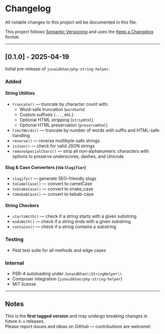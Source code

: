 # Changelog

All notable changes to this project will be documented in this file.

This project follows [Semantic Versioning](https://semver.org/)
and uses the [Keep a Changelog](https://keepachangelog.com/en/1.0.0/) format.

---

## [0.1.0] - 2025-04-19

Initial pre-release of `junaidkhan/php-string-helper`.

###  Added

####  String Utilities
- `truncate()` — truncate by character count with:
  - Word-safe truncation (`wordSafe`)
  - Custom suffixes (`...`, etc.)
  - Optional HTML stripping (`stripHtml`)
  - Optional HTML preservation (`preserveHtml`)
- `limitWords()` — truncate by number of words with suffix and HTML-safe handling
- `reverse()` — reverse multibyte-safe strings
- `isJson()` — check for valid JSON strings
- `removeSpecialChars()` — strip all non-alphanumeric characters with options to preserve underscores, dashes, and Unicode

####  Slug & Case Converters (via `Slugifier`)
- `slugify()` — generate SEO-friendly slugs
- `toCamelCase()` — convert to camelCase
- `toSnakeCase()` — convert to snake_case
- `toKebabCase()` — convert to kebab-case

####  String Checkers
- `startsWith()` — check if a string starts with a given substring
- `endsWith()` — check if a string ends with a given substring
- `contains()` — check if a string contains a substring

###  Testing
- Pest test suite for all methods and edge cases

###  Internal
- PSR-4 autoloading under `JunaidKhan\\StringHelper\\`
- Composer integration (`junaidkhan/php-string-helper`)
- MIT license

---

##  Notes

This is the **first tagged version** and may undergo breaking changes in future `0.x` releases.  
Please report issues and ideas on GitHub — contributions are welcome!
